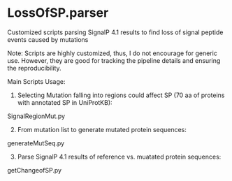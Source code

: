 # LossOfSP.parser
Customized scripts parsing SignalP 4.1 results to find loss of signal peptide events caused by mutations

Note:
Scripts are highly customized, thus, I do not encourage for generic use. However, they are good for tracking the pipeline details and ensuring the reproducibility.


Main Scripts Usage:
1. Selecting Mutation falling into regions could affect SP (70 aa of proteins with annotated SP in UniProtKB):

SignalRegionMut.py

2. From mutation list to generate mutated protein sequences:

generateMutSeq.py

3. Parse SignalP 4.1 results of reference vs. muatated protein sequences:

getChangeofSP.py
